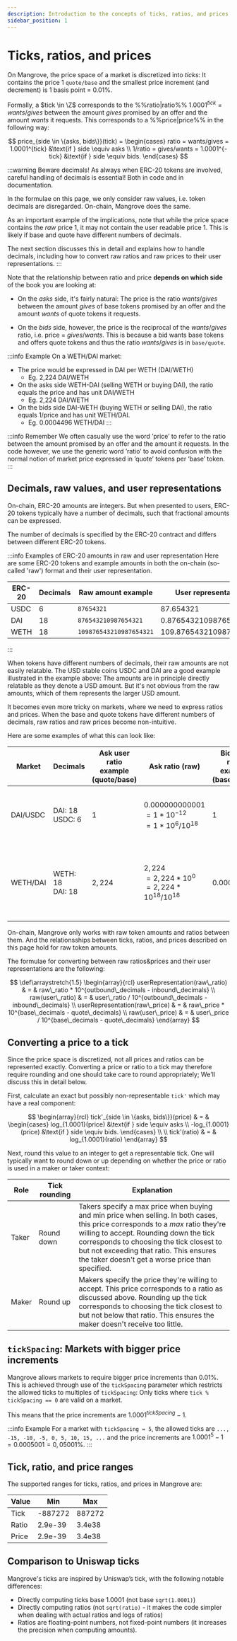 ```yaml
---
description: Introduction to the concepts of ticks, ratios, and prices
sidebar_position: 1
---
```


# Ticks, ratios, and prices

On Mangrove, the price space of a market is discretized into _ticks_: It contains the price 1 `quote/base` and the smallest price increment (and decrement) is 1 basis point = 0.01%.

Formally, a $tick \in \Z$ corresponds to the %%ratio|ratio%% $1.0001^{tick} = wants/gives$ between the amount $gives$ promised by an offer and the amount $wants$ it requests. This corresponds to a %%price|price%% in the following way:

$$
price_{side \in \{asks, bids\}}(tick) = \begin{cases}
   ratio = wants/gives = 1.0001^{tick} &\text{if } side \equiv asks \\
   1/ratio = gives/wants = 1.0001^{-tick} &\text{if } side \equiv bids.
\end{cases}
$$

:::warning Beware decimals!
As always when ERC-20 tokens are involved, careful handling of decimals is essential! Both in code and in documentation.

In the formulae on this page, we only consider raw values, i.e. token decimals are disregarded. On-chain, Mangrove does the same.

As an important example of the implications, note that while the price space contains the _raw_ price 1, it may not contain the user readable price 1. This is likely if base and quote have different numbers of decimals.

The next section discusses this in detail and explains how to handle decimals, including how to convert raw ratios and raw prices to their user representations.
:::

Note that the relationship between ratio and price **depends on which side** of the book you are looking at:

* On the _asks_ side, it's fairly natural: The price is the ratio $wants/gives$ between the amount $gives$ of base tokens promised by an offer and the amount $wants$ of quote tokens it requests.

* On the _bids_ side, however, the price is the reciprocal of the $wants/gives$ ratio, i.e. price = $gives/wants$. This is because a bid wants base tokens and offers quote tokens and thus the ratio $wants/gives$ is in `base/quote`.


:::info Example
On a WETH/DAI market:
* The price would be expressed in DAI per WETH (DAI/WETH)
    * Eg. 2,224 DAI/WETH
* On the asks side WETH-DAI (selling WETH or buying DAI), the ratio equals the price and has unit DAI/WETH
    * Eg. 2,224 DAI/WETH
* On the bids side DAI-WETH (buying WETH or selling DAI), the ratio equals 1/price and has unit WETH/DAI.
    * Eg. 0.0004496 WETH/DAI
:::


:::info Remember
We often casually use the word ’price’ to refer to the ratio between the amount promised by an offer and the amount it requests. In the code however, we use the generic word ’ratio’ to avoid confusion with the normal notion of market price expressed in ’quote’ tokens per ‘base’ token.
:::



## Decimals, raw values, and user representations
On-chain, ERC-20 amounts are integers. But when presented to users, ERC-20 tokens typically have a number of decimals, such that fractional amounts can be expressed.

The number of decimals is specified by the ERC-20 contract and differs between different ERC-20 tokens.

:::info Examples of ERC-20 amounts in raw and user representation
Here are some ERC-20 tokens and example amounts in both the on-chain (so-called 'raw') format and their user representation.

| ERC-20 | Decimals | Raw amount example      | User representation    |
| ------ | -------- | ----------------------- | ---------------------- |
| USDC   | 6        | `87654321`              | 87.654321              |
| DAI    | 18       | `876543210987654321`    | 0.876543210987654321   |
| WETH   | 18       | `109876543210987654321` | 109.876543210987654321 |
:::

When tokens have different numbers of decimals, their raw amounts are not easily relatable. The USD stable coins USDC and DAI are a good example illustrated in the example above: The amounts are in principle directly relatable as they denote a USD amount. But it's not obvious from the raw amounts, which of them represents the larger USD amount.

It becomes even more tricky on markets, where we need to express ratios and prices. When the base and quote tokens have different numbers of decimals, raw ratios and raw prices become non-intuitive.

Here are some examples of what this can look like:

| Market     | Decimals              | Ask user ratio example (quote/base)     | Ask ratio (raw)            | Bid user ratio example (base/quote)     | Bid ratio (raw)      |
| ---------- | --------------------- | -------------------------------- | ----------------------------------- | -------------------------------- | ----------------------------- |
| DAI/USDC   | DAI: 18<br />USDC: 6  | $1$                                | $0.000000000001$ <br/>$= 1 * 10^{-12}$<br/>$= 1 * 10^{6}/10^{18}$ | $1$                                | $1,000,000,000,000$ <br/>$= 1 * 10^{12}$ <br/>$= 1 * 10^{18}/10^{6}$ |
| WETH/DAI   | WETH: 18<br />DAI: 18 | $2,224$                            | $2,224$ <br/>$= 2,224 * 10^{0}$ <br/> $= 2,224 * 10^{18}/10^{18}$ | $0.0004410$                                | $0.0004410$ <br/>$= 0.0004410 * 10^{0}$ <br/> $= 0.0004410 * 10^{18}/10^{18}$ |


On-chain, Mangrove only works with raw token amounts and ratios between them. And the relationsships between ticks, ratios, and prices described on this page hold for raw token amounts.

The formulae for converting between raw ratios&prices and their user representations are the following:

$$
\def\arraystretch{1.5}
\begin{array}{rcl}
userRepresentation(raw\_ratio) & = & raw\_ratio * 10^{outbound\_decimals - inbound\_decimals} \\
raw(user\_ratio) & = & user\_ratio / 10^{outbound\_decimals - inbound\_decimals} \\
userRepresentation(raw\_price) & = & raw\_price * 10^{base\_decimals - quote\_decimals} \\
raw(user\_price) & = & user\_price / 10^{base\_decimals - quote\_decimals}
\end{array}
$$



## Converting a price to a tick

Since the price space is discretized, not all prices and ratios can be represented exactly. Converting a price or ratio to a tick may therefore require rounding and one should take care to round appropriately; We'll discuss this in detail below.

First, calculate an exact but possibly non-representable `tick'` which may have a real component:

$$
\begin{array}{rcl}
tick'_{side \in \{asks, bids\}}(price) & = & \begin{cases}
   log_{1.0001}(price) &\text{if } side \equiv asks \\
   -log_{1.0001}(price) &\text{if } side \equiv bids.
\end{cases} \\ \\
tick'(ratio) & = & log_{1.0001}(ratio)
\end{array}
$$

Next, round this value to an integer to get a representable tick. One will typically want to round down or up depending on whether the price or ratio is used in a maker or taker context:

| Role           | Tick rounding | Explanation |
| -------------- | ------------- | ----------- |
| Taker          | Round down    | Takers specify a max price when buying and min price when selling. In both cases, this price corresponds to a _max_ ratio they're willing to accept. Rounding down the tick corresponds to choosing the tick closest to but not exceeding that ratio. This ensures the taker doesn't get a worse price than specified. |
| Maker          | Round up      | Makers specify the price they're willing to accept. This price corresponds to a ratio as discussed above. Rounding up the tick corresponds to choosing the tick closest to but not below that ratio. This ensures the maker doesn't receive too little. |




## `tickSpacing`: Markets with bigger price increments

Mangrove allows markets to require bigger price increments than 0.01%. This is achieved through use of the `tickSpacing` parameter which restricts the allowed ticks to multiples of `tickSpacing`: Only ticks where `tick % tickSpacing == 0` are valid on a market.

This means that the price increments are $1.0001^{tickSpacing} - 1$.


:::info Example
For a market with `tickSpacing = 5`, the allowed ticks are `..., -15, -10, -5, 0, 5, 10, 15, ...` and the price increments are $1.0001^{5} - 1 = 0.0005001 = 0,05001\%$.
:::



## Tick, ratio, and price ranges

The supported ranges for ticks, ratios, and prices in Mangrove are:

| Value | Min     | Max    |
| ----- | ------- | ------ |
| Tick  | -887272 | 887272 |
| Ratio | 2.9e-39 | 3.4e38 |
| Price | 2.9e-39 | 3.4e38 |



## Comparison to Uniswap ticks
Mangrove's ticks are inspired by Uniswap’s tick, with the following notable differences:
* Directly computing ticks base 1.0001 (not base `sqrt(1.0001)`)
* Directly computing ratios (not `sqrt(ratio)` - it makes the code simpler when dealing with actual ratios and logs of ratios)
* Ratios are floating-point numbers, not fixed-point numbers (it increases the precision when computing amounts).
